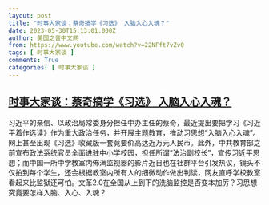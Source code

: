 ```yaml
---
layout: post
title: "时事大家谈：蔡奇搞学《习选》 入脑入心入魂？"
date: 2023-05-30T15:13:01.000Z
author: 美国之音中文网
from: https://www.youtube.com/watch?v=22NFft7vZv0
tags: [ 时事大家谈 ]
comments: True
categories: [ 时事大家谈 ]
---
```

<!--1685459581000-->
[时事大家谈：蔡奇搞学《习选》 入脑入心入魂？](https://www.youtube.com/watch?v=22NFft7vZv0)
------

<div>
习近平的亲信、以政治局常委身分担任中办主任的蔡奇，最近提出要把学习《习近平着作选读》作为重大政治任务，并开展主题教育，推动习思想“入脑入心入魂”。网上甚至出现《习选》收藏版一套竟要价高达近万元人民币。此外，中共教育部之前宣布政法系统官员全面进驻中小学校园，担任所谓“法治副校长”，宣传习近平思想；而中国一所中学教室内佈满监视器的影片近日也在社群平台引发热议，镜头不仅拍到每个学生，还会根据教室内所有人的细微动作做出判读，网友直呼学校教室看起来比监狱还可怕。文革2.0在全国从上到下的洗脑监控是否变本加厉？习思想究竟要怎样入脑、入心、入魂？
</div>
